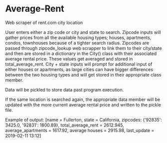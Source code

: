 # Average-Rent
Web scraper of rent.com city location

User enters either a zip code or city and state to search.
Zipcode inputs will gather prices from all the available housing types; houses, apartments, condos, townhouses because of a tighter search radius.
Zipcodes are passed through zipcode_lookup web scrapper to link them to their city/state and then are stored in a dictionary in the City() class with their associated average rental price. These values get averaged and stored in total_average_rent.
City + state inputs will prompt for additional input of either houses or apartments, as large cities can have bigger differences between the two housing types and will get stored in their appropriate class member.

Data will be pickled to store data past program execution.

If the same location is searched again, the appropriate data member will be updated with the more current average rental price and written to the pickle file.

Example of output:
[name = Fullerton, state = California, zipcodes: {'92835': 3425.0, '92831': 1800.89}, total_average_rent = 2612.945, average_apartments = 1617.92, average houses = 2915.98, last_update = 2019-02-11 13:12]